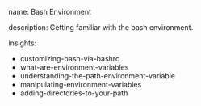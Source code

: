 name: Bash Environment

description: Getting familiar with the bash environment.

insights:

- customizing-bash-via-bashrc
- what-are-environment-variables
- understanding-the-path-environment-variable
- manipulating-environment-variables
- adding-directories-to-your-path
